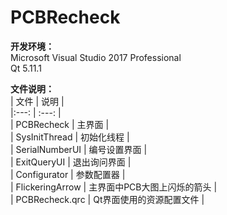 # PCBRecheck  

**开发环境：**  
Microsoft Visual Studio 2017 Professional  
Qt 5.11.1  

**文件说明：**  
| 文件 | 说明 |  
|:---: | :---: |  
| PCBRecheck | 主界面 |  
| SysInitThread | 初始化线程 |   
| SerialNumberUI | 编号设置界面 |  
| ExitQueryUI | 退出询问界面 |  
| Configurator | 参数配置器 |  
| FlickeringArrow | 主界面中PCB大图上闪烁的箭头 |  
| PCBRecheck.qrc | Qt界面使用的资源配置文件 |  
